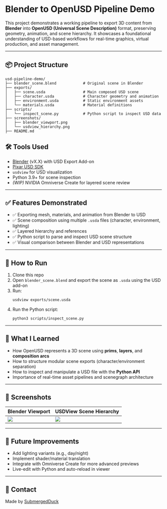 # Blender to OpenUSD Pipeline Demo
This project demonstrates a working pipeline to export 3D content from **Blender** into **OpenUSD (Universal Scene Description)** format, preserving geometry, animation, and scene hierarchy. It showcases a foundational understanding of USD-based workflows for real-time graphics, virtual production, and asset management.

---

## 📦 Project Structure

```plaintext
usd-pipeline-demo/
├── blender_scene.blend            # Original scene in Blender
├── exports/
│   ├── scene.usda                 # Main composed USD scene
│   ├── character.usda             # Character geometry and animation
│   ├── environment.usda           # Static environment assets
│   └── materials.usda             # Material definitions
├── scripts/
│   └── inspect_scene.py           # Python script to inspect USD data
├── screenshots/
│   ├── blender_viewport.png
│   └── usdview_hierarchy.png
├── README.md
```

## 🛠 Tools Used

- [Blender](https://www.blender.org/) (vX.X) with USD Export Add-on
- [Pixar USD SDK](https://github.com/PixarAnimationStudios/USD)
- `usdview` for USD visualization
- Python 3.9+ for scene inspection
- *(WIP)* NVIDIA Omniverse Create for layered scene review

---

## ✅ Features Demonstrated

- ✅ Exporting mesh, materials, and animation from Blender to USD
- ✅ Scene composition using multiple `.usda` files (character, environment, lighting)
- ✅ Layered hierarchy and references
- ✅ Python script to parse and inspect USD scene structure
- ✅ Visual comparison between Blender and USD representations

---

## 🧪 How to Run

1. Clone this repo
2. Open `blender_scene.blend` and export the scene as `.usda` using the USD add-on
3. Run:
   ```bash
   usdview exports/scene.usda
   ```
4. Run the Python script:
   ```bash
   python3 scripts/inspect_scene.py
   ```

---

## 🧠 What I Learned

- How OpenUSD represents a 3D scene using **prims**, **layers**, and **composition arcs**
- How to structure modular scene exports (character/environment separation)
- How to inspect and manipulate a USD file with the **Python API**
- Importance of real-time asset pipelines and scenegraph architecture

---

## 📸 Screenshots

| Blender Viewport                | USDView Scene Hierarchy           |
|--------------------------------|-----------------------------------|
| ![](screenshots/blender_viewport.png) | ![](screenshots/usdview_hierarchy.png) |

---

## 🚀 Future Improvements

- Add lighting variants (e.g., day/night)
- Implement shader/material translation
- Integrate with Omniverse Create for more advanced previews
- Live-edit with Python and auto-reload in viewer

---

## 💬 Contact

Made by [SubmergedDuck](https://github.com/submergedduck)
